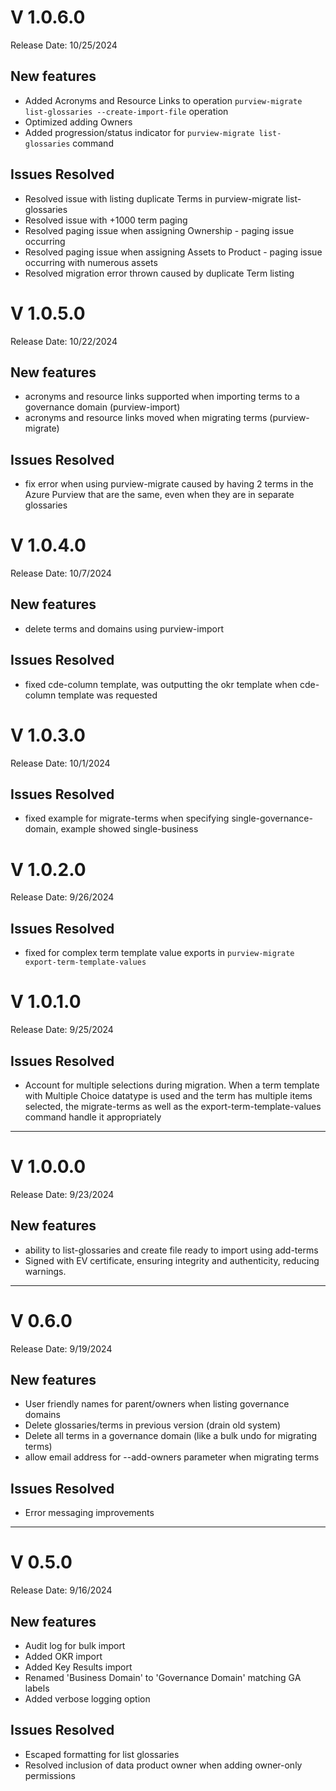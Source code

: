 # V 1.0.6.0

Release Date: 10/25/2024

## New features

- Added Acronyms and Resource Links to operation `purview-migrate list-glossaries --create-import-file` operation
- Optimized adding Owners
- Added progression/status indicator for `purview-migrate list-glossaries` command

## Issues Resolved

- Resolved issue with listing duplicate Terms in purview-migrate list-glossaries
- Resolved issue with +1000 term paging 
- Resolved paging issue when assigning Ownership - paging issue occurring
- Resolved paging issue when assigning Assets to Product - paging issue occurring with numerous assets 
- Resolved migration error thrown caused by duplicate Term listing 

# V 1.0.5.0

Release Date: 10/22/2024

## New features

- acronyms and resource links supported when importing terms to a governance domain (purview-import)
- acronyms and resource links moved when migrating terms (purview-migrate)

## Issues Resolved

- fix error when using purview-migrate caused by having 2 terms in the Azure Purview that are the same, even when they are in separate glossaries

# V 1.0.4.0

Release Date: 10/7/2024

## New features

- delete terms and domains using purview-import

## Issues Resolved

- fixed cde-column template, was outputting the okr template when cde-column template was requested

# V 1.0.3.0

Release Date: 10/1/2024

## Issues Resolved

- fixed example for migrate-terms when specifying single-governance-domain, example showed single-business

# V 1.0.2.0

Release Date: 9/26/2024

## Issues Resolved

- fixed for complex term template value exports in `purview-migrate export-term-template-values`



# V 1.0.1.0
Release Date: 9/25/2024

## Issues Resolved

- Account for multiple selections during migration. When a term template with Multiple Choice datatype is used and the term has multiple items selected, the migrate-terms as well as the export-term-template-values command handle it appropriately

---

# V 1.0.0.0
Release Date: 9/23/2024

## New features

- ability to list-glossaries and create file ready to import using add-terms
- Signed with EV certificate, ensuring integrity and authenticity, reducing warnings.

---

# V 0.6.0
Release Date: 9/19/2024

## New features

- User friendly names for parent/owners when listing governance domains
- Delete glossaries/terms in previous version (drain old system)
- Delete all terms in a governance domain (like a bulk undo for migrating terms)
- allow email address for --add-owners parameter when migrating terms

## Issues Resolved

- Error messaging improvements

---

# V 0.5.0
Release Date: 9/16/2024

## New features

- Audit log for bulk import
- Added OKR import
- Added Key Results import
- Renamed 'Business Domain' to 'Governance Domain' matching GA labels
- Added verbose logging option

## Issues Resolved

- Escaped formatting for list glossaries
- Resolved inclusion of data product owner when adding owner-only permissions


